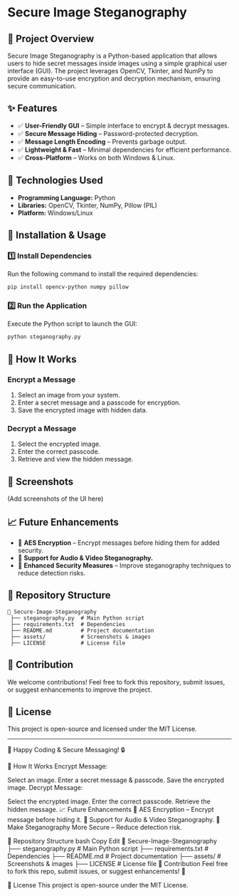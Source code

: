 # Secure Image Steganography

## 📌 Project Overview
Secure Image Steganography is a Python-based application that allows users to hide secret messages inside images using a simple graphical user interface (GUI). The project leverages OpenCV, Tkinter, and NumPy to provide an easy-to-use encryption and decryption mechanism, ensuring secure communication.

## ✨ Features
- ✅ **User-Friendly GUI** – Simple interface to encrypt & decrypt messages.
- ✅ **Secure Message Hiding** – Password-protected decryption.
- ✅ **Message Length Encoding** – Prevents garbage output.
- ✅ **Lightweight & Fast** – Minimal dependencies for efficient performance.
- ✅ **Cross-Platform** – Works on both Windows & Linux.

## 🚀 Technologies Used
- **Programming Language:** Python
- **Libraries:** OpenCV, Tkinter, NumPy, Pillow (PIL)
- **Platform:** Windows/Linux

## 🔧 Installation & Usage

### 1️⃣ Install Dependencies
Run the following command to install the required dependencies:
```sh
pip install opencv-python numpy pillow
```

### 2️⃣ Run the Application
Execute the Python script to launch the GUI:
```sh
python steganography.py
```

## 🔐 How It Works
### **Encrypt a Message**
1. Select an image from your system.
2. Enter a secret message and a passcode for encryption.
3. Save the encrypted image with hidden data.

### **Decrypt a Message**
1. Select the encrypted image.
2. Enter the correct passcode.
3. Retrieve and view the hidden message.

## 📸 Screenshots
(Add screenshots of the UI here)

## 📈 Future Enhancements
- 🔹 **AES Encryption** – Encrypt messages before hiding them for added security.
- 🔹 **Support for Audio & Video Steganography.**
- 🔹 **Enhanced Security Measures** – Improve steganography techniques to reduce detection risks.

## 📂 Repository Structure
```
📂 Secure-Image-Steganography
 ├── steganography.py  # Main Python script
 ├── requirements.txt  # Dependencies
 ├── README.md         # Project documentation
 ├── assets/           # Screenshots & images
 ├── LICENSE           # License file
```

## 📌 Contribution
We welcome contributions! Feel free to fork this repository, submit issues, or suggest enhancements to improve the project.

## 📜 License
This project is open-source and licensed under the MIT License.

---
🚀 Happy Coding & Secure Messaging! 🔒


🔐 How It Works
Encrypt Message:

Select an image.
Enter a secret message & passcode.
Save the encrypted image.
Decrypt Message:

Select the encrypted image.
Enter the correct passcode.
Retrieve the hidden message.
📈 Future Enhancements
🔹 AES Encryption – Encrypt message before hiding it.
🔹 Support for Audio & Video Steganography.
🔹 Make Steganography More Secure – Reduce detection risk.

📂 Repository Structure
bash
Copy
Edit
📂 Secure-Image-Steganography
 ├── steganography.py  # Main Python script
 ├── requirements.txt  # Dependencies
 ├── README.md         # Project documentation
 ├── assets/           # Screenshots & images
 ├── LICENSE           # License file
📌 Contribution
Feel free to fork this repo, submit issues, or suggest enhancements! 🎯

📜 License
This project is open-source under the MIT License.